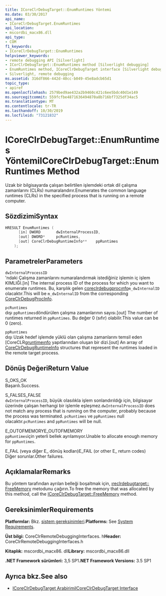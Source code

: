 ```yaml
---
title: ICoreClrDebugTarget::EnumRuntimes Yöntemi
ms.date: 03/30/2017
api_name:
- ICoreClrDebugTarget.EnumRuntimes
api_location:
- mscordbi_macx86.dll
api_type:
- COM
f1_keywords:
- ICoreClrDebugTarget::EnumRuntimes
helpviewer_keywords:
- remote debugging API [Silverlight]
- ICorClrDebugTarget::EnumRuntimes method [Silverlight debugging]
- EnumRuntimes method, ICoreClrDebugTarget interface [Silverlight debugging]
- Silverlight, remote debugging
ms.assetid: 316df866-442d-40cc-b049-45e8adcb65d1
topic_type:
- apiref
ms.openlocfilehash: 2579bed9ae432a2b9460c421c6ee5bdc40d1e149
ms.sourcegitcommit: 559fcfbe4871636494870a8b716bf7325df34ac5
ms.translationtype: MT
ms.contentlocale: tr-TR
ms.lasthandoff: 10/30/2019
ms.locfileid: "73121832"
---
```

# <a name="icoreclrdebugtargetenumruntimes-method"></a><span data-ttu-id="934dd-102">ICoreClrDebugTarget::EnumRuntimes Yöntemi</span><span class="sxs-lookup"><span data-stu-id="934dd-102">ICoreClrDebugTarget::EnumRuntimes Method</span></span>
<span data-ttu-id="934dd-103">Uzak bir bilgisayarda çalışan belirtilen işlemdeki ortak dil çalışma zamanlarını (CLRs) numaralandırır.</span><span class="sxs-lookup"><span data-stu-id="934dd-103">Enumerates the common language runtimes (CLRs) in the specified process that is running on a remote computer.</span></span>  
  
## <a name="syntax"></a><span data-ttu-id="934dd-104">Sözdizimi</span><span class="sxs-lookup"><span data-stu-id="934dd-104">Syntax</span></span>  
  
```cpp  
HRESULT EnumRuntimes (  
      [in] DWORD       dwInternalProcessID,  
      [out] DWORD*     pcRuntimes,  
      [out] CoreClrDebugRuntimeInfo**    ppRuntimes  
    );  
```  
  
## <a name="parameters"></a><span data-ttu-id="934dd-105">Parametreler</span><span class="sxs-lookup"><span data-stu-id="934dd-105">Parameters</span></span>  
 `dwInternalProcessID`  
 <span data-ttu-id="934dd-106">'ndaki Çalışma zamanlarını numaralandırmak istediğiniz işlemin iç işlem KIMLIĞI.</span><span class="sxs-lookup"><span data-stu-id="934dd-106">[in] The internal process ID of the process for which you want to enumerate runtimes.</span></span> <span data-ttu-id="934dd-107">Bu, karşılık gelen [coreclrdebugprocınfo](../../../../docs/framework/unmanaged-api/debugging/coreclrdebugprocinfo-structure.md)`m_dwInternalID` olacaktır.</span><span class="sxs-lookup"><span data-stu-id="934dd-107">This will be `m_dwInternalID` from the corresponding [CoreClrDebugProcInfo](../../../../docs/framework/unmanaged-api/debugging/coreclrdebugprocinfo-structure.md).</span></span>  
  
 `pcRuntimes`  
 <span data-ttu-id="934dd-108">dışı `ppRuntimes`döndürülen çalışma zamanlarının sayısı.</span><span class="sxs-lookup"><span data-stu-id="934dd-108">[out] The number of runtimes returned in `ppRuntimes`.</span></span> <span data-ttu-id="934dd-109">Bu değer 0 (sıfır) olabilir.</span><span class="sxs-lookup"><span data-stu-id="934dd-109">This value can be 0 (zero).</span></span>  
  
 `ppRuntimes`  
 <span data-ttu-id="934dd-110">dışı Uzak hedef işlemde yüklü olan çalışma zamanlarını temsil eden [CoreCLR[gruntimeınfo](../../../../docs/framework/unmanaged-api/debugging/coreclrdebugruntimeinfo-structure.md) yapıtlarından oluşan bir dizi.</span><span class="sxs-lookup"><span data-stu-id="934dd-110">[out] An array of [CoreClrDebugRuntimeInfo](../../../../docs/framework/unmanaged-api/debugging/coreclrdebugruntimeinfo-structure.md) structures that represent the runtimes loaded in the remote target process.</span></span>  
  
## <a name="return-value"></a><span data-ttu-id="934dd-111">Dönüş Değeri</span><span class="sxs-lookup"><span data-stu-id="934dd-111">Return Value</span></span>  
 <span data-ttu-id="934dd-112">S_OK</span><span class="sxs-lookup"><span data-stu-id="934dd-112">S_OK</span></span>  
 <span data-ttu-id="934dd-113">Başarılı.</span><span class="sxs-lookup"><span data-stu-id="934dd-113">Success.</span></span>  
  
 <span data-ttu-id="934dd-114">S_FALSE</span><span class="sxs-lookup"><span data-stu-id="934dd-114">S_FALSE</span></span>  
 <span data-ttu-id="934dd-115">`dwInternalProcessID`, büyük olasılıkla işlem sonlandırıldığı için, bilgisayar üzerinde çalışan herhangi bir işlemle eşleşmez.</span><span class="sxs-lookup"><span data-stu-id="934dd-115">`dwInternalProcessID` does not match any process that is running on the computer, probably because the process was terminated.</span></span> <span data-ttu-id="934dd-116">`pcRuntimes` ve `ppRuntimes` null olacaktır.</span><span class="sxs-lookup"><span data-stu-id="934dd-116">`pcRuntimes` and `ppRuntimes` will be null.</span></span>  
  
 <span data-ttu-id="934dd-117">E_OUTOFMEMORY</span><span class="sxs-lookup"><span data-stu-id="934dd-117">E_OUTOFMEMORY</span></span>  
 <span data-ttu-id="934dd-118">`ppRuntimes`için yeterli bellek ayrılamıyor.</span><span class="sxs-lookup"><span data-stu-id="934dd-118">Unable to allocate enough memory for `ppRuntimes`.</span></span>  
  
 <span data-ttu-id="934dd-119">E_FAıL (veya diğer E_ dönüş kodları)</span><span class="sxs-lookup"><span data-stu-id="934dd-119">E_FAIL (or other E_ return codes)</span></span>  
 <span data-ttu-id="934dd-120">Diğer sorunlar.</span><span class="sxs-lookup"><span data-stu-id="934dd-120">Other failures.</span></span>  
  
## <a name="remarks"></a><span data-ttu-id="934dd-121">Açıklamalar</span><span class="sxs-lookup"><span data-stu-id="934dd-121">Remarks</span></span>  
 <span data-ttu-id="934dd-122">Bu yöntem tarafından ayrılan belleği boşaltmak için, [ıreclrdebugtarget:: FreeMemory](../../../../docs/framework/unmanaged-api/debugging/icoreclrdebugtarget-freememory-method.md) metodunu çağırın.</span><span class="sxs-lookup"><span data-stu-id="934dd-122">To free the memory that was allocated by this method, call the [ICoreClrDebugTarget::FreeMemory](../../../../docs/framework/unmanaged-api/debugging/icoreclrdebugtarget-freememory-method.md) method.</span></span>  
  
## <a name="requirements"></a><span data-ttu-id="934dd-123">Gereksinimler</span><span class="sxs-lookup"><span data-stu-id="934dd-123">Requirements</span></span>  
 <span data-ttu-id="934dd-124">**Platformlar:** Bkz. [sistem gereksinimleri](../../../../docs/framework/get-started/system-requirements.md).</span><span class="sxs-lookup"><span data-stu-id="934dd-124">**Platforms:** See [System Requirements](../../../../docs/framework/get-started/system-requirements.md).</span></span>  
  
 <span data-ttu-id="934dd-125">**Üst bilgi:** CoreClrRemoteDebuggingInterfaces. h</span><span class="sxs-lookup"><span data-stu-id="934dd-125">**Header:** CoreClrRemoteDebuggingInterfaces.h</span></span>  
  
 <span data-ttu-id="934dd-126">**Kitaplık:** mscordbi_macx86. dll</span><span class="sxs-lookup"><span data-stu-id="934dd-126">**Library:** mscordbi_macx86.dll</span></span>  
  
 <span data-ttu-id="934dd-127">**.NET Framework sürümleri:** 3,5 SP1</span><span class="sxs-lookup"><span data-stu-id="934dd-127">**.NET Framework Versions:** 3.5 SP1</span></span>  
  
## <a name="see-also"></a><span data-ttu-id="934dd-128">Ayrıca bkz.</span><span class="sxs-lookup"><span data-stu-id="934dd-128">See also</span></span>

- [<span data-ttu-id="934dd-129">ICoreClrDebugTarget Arabirimi</span><span class="sxs-lookup"><span data-stu-id="934dd-129">ICoreClrDebugTarget Interface</span></span>](../../../../docs/framework/unmanaged-api/debugging/icoreclrdebugtarget-interface.md)
